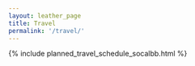 ```yaml
---
layout: leather_page
title: Travel
permalink: '/travel/'
---
```


{% include planned_travel_schedule_socalbb.html %}
